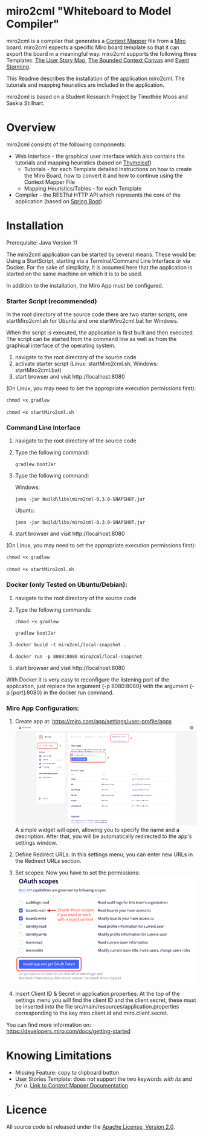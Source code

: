 # miro2cml "Whiteboard to Model Compiler"

miro2cml is a compiler that generates a [Context Mapper](https://contextmapper.org/) file from a [Miro](https://miro.com/) board. miro2cml expects a specific Miro board template so that it can export the board in a meaningful way. miro2cml supports the following three Templates: [The User Story Map](https://miro.com/templates/user-story-map/), [The Bounded Context Canvas](https://github.com/ddd-crew/bounded-context-canvas) and [Event Storming](https://contextmapper.org/img/lakeside-mutual-event-storming-result.jpg).

This Readme describes the installation of the application miro2cml. The tutorials and mapping heuristics are included in the application.

miro2cml is based on a Student Research Project by Timothée Moos and Saskia Stillhart.

# Overview

miro2cml consists of the following components:

- Web Interface - the graphical user interface which also contains the tutorials and mapping heuristics (based on [Thymeleaf](https://www.thymeleaf.org/)) 
  - Tutorials - for each Template detailed instructions on how to create the Miro Board, how to convert it and how to continue using the Context Mapper File 
  - Mapping Heuristics/Tables - for each Template
- Compiler - the RESTful HTTP API which represents the core of the application (based on [Spring Boot](https://spring.io/projects/spring-boot))

# Installation

Prerequisite: Java Version 11

The miro2cml application can be started by several means. These would be: Using a StartScript, starting via a Terminal/Command Line Interface or via Docker. For the sake of simplicity, it is assumed here that the application is started on the same machine on which it is to be used.

In addition to the installation, the Miro App must be configured.

### Starter Script (recommended)

In the root directory of the source code there are two starter scripts, one startMiro2cml.sh for Ubuntu and one startMiro2cml.bat for Windows.

When the script is executed, the application is first built and then executed. The script can be started from the command line as well as from the graphical interface of the operating system.

1. navigate to the root directory of the source code
2. activate starter script (Linux: startMiro2cml.sh, Windows: startMiro2cml.bat)
3. start browser and visit http://localhost:8080

(On Linux, you may need to set the appropriate execution permissions first):

```
chmod +x gradlew

chmod +x startMiro2cml.sh
```

### Command Line Interface

1. navigate to the root directory of the source code

2. Type the following command: 

   ```
   gradlew bootJar
   ```

3. Type the following command: 

   Windows: 

   ```
   java -jar build\libs\miro2cml-0.3.0-SNAPSHOT.jar
   ```

   Ubuntu: 

   ```
   java -jar build/libs/miro2cml-0.3.0-SNAPSHOT.jar
   ```

4. start browser and visit http://localhost:8080

(On Linux, you may need to set the appropriate execution permissions first):

```
chmod +x gradlew

chmod +x startMiro2cml.sh
```

### Docker (only Tested on Ubuntu/Debian):

1. navigate to the root directory of the source code

2. Type the following commands: 

   ```
   chmod +x gradlew
   ```

   ```
   gradlew bootJar
   ```

3. ```
   docker build -t miro2cml/local-snapshot .
   ```

4. ```
   docker run -p 8080:8080 miro2cml/local-snapshot
   ```

5. start browser and visit http://localhost:8080

With Docker it is very easy to reconfigure the listening port of the application, just replace the argument {-p 8080:8080} with the argument {-p [port]:8080} in the docker run command.

### Miro App Configuration:

1. Create app at: https://miro.com/app/settings/user-profile/apps ![App_Installation](App_Installation.png)A simple widget will open, allowing you to specify the name and a description. After that, you will be automatically redirected to the app's settings window.
2. Define Redirect URLs: In this settings menu, you can enter new URLs in the Redirect URLs section.
3. Set scopes: Now you have to set the permissions: ![OAuth_Scopes](OAuth_Scopes.png)

4. Insert Client ID & Secret in application.properties: At the top of the settings menu you will find the client ID and the client secret, these must be inserted into the file src/main/resources/application.properties corresponding to the key miro.client.id and miro.client.secret.

You can find more information on: https://developers.miro.com/docs/getting-started

# Knowing Limitations

- Missing Feature: copy to clipboard button
- User Stories Template: does not support the two keywords *with its* and *for a*. [Link to Context Mapper Documentation](https://contextmapper.org/docs/user-requirements/)

#  Licence

All source code ist released under the [Apache License, Version 2.0](http://www.apache.org/licenses/LICENSE-2.0).